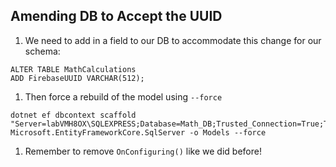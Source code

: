 ## Amending DB to Accept the UUID

1. We need to add in a field to our DB to accommodate this change for our schema:


```
ALTER TABLE MathCalculations
ADD FirebaseUUID VARCHAR(512);
```

1. Then force a rebuild of the model using `--force`

```
dotnet ef dbcontext scaffold "Server=labVMH8OX\SQLEXPRESS;Database=Math_DB;Trusted_Connection=True;TrustServerCertificate=True;" Microsoft.EntityFrameworkCore.SqlServer -o Models --force
```

1. Remember to remove `OnConfiguring()` like we did before!